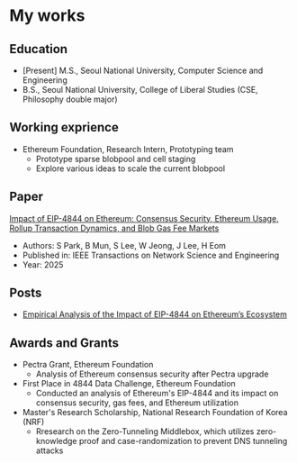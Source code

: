 # My works
## Education
- [Present] M.S., Seoul National University, Computer Science and Engineering
- B.S., Seoul National University, College of Liberal Studies (CSE, Philosophy double major)

## Working exprience
- Ethereum Foundation, Research Intern, Prototyping team
  - Prototype sparse blobpool and cell staging
  - Explore various ideas to scale the current blobpool

## Paper
[Impact of EIP-4844 on Ethereum: Consensus Security, Ethereum Usage, Rollup Transaction Dynamics, and Blob Gas Fee Markets](https://ieeexplore.ieee.org/document/11108700)
- Authors: S Park, B Mun, S Lee, W Jeong, J Lee, H Eom
- Published in: IEEE Transactions on Network Science and Engineering
- Year: 2025

## Posts
- [Empirical Analysis of the Impact of EIP-4844 on Ethereum’s Ecosystem](https://ethresear.ch/t/empirical-analysis-of-the-impact-of-eip-4844-on-ethereums-ecosystem/19486)


## Awards and Grants
- Pectra Grant, Ethereum Foundation
  - Analysis of Ethereum consensus security after Pectra upgrade
- First Place in 4844 Data Challenge, Ethereum Foundation
  - Conducted an analysis of Ethereum's EIP-4844 and its impact on consensus security, gas fees, and Ethereum utilization
- Master's Research Scholarship, National Research Foundation of Korea (NRF)
  - Rresearch on the Zero-Tunneling Middlebox, which utilizes zero-knowledge proof and case-randomization to prevent DNS tunneling attacks
